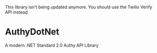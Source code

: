 This library isn't being updated anymore. You should use the Twilio Verify API instead.

# AuthyDotNet
A modern .NET Standard 2.0 Authy API Library
